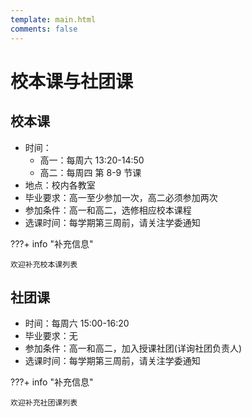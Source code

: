 ```yaml
---
template: main.html
comments: false
---
```


# 校本课与社团课

## 校本课

- 时间：
    - 高一：每周六 13:20-14:50
    - 高二：每周四 第 8-9 节课
- 地点：校内各教室
- 毕业要求：高一至少参加一次，高二必须参加两次
- 参加条件：高一和高二，选修相应校本课程
- 选课时间：每学期第三周前，请关注学委通知

???+ info "补充信息"

    欢迎补充校本课列表

## 社团课

- 时间：每周六 15:00-16:20
- 毕业要求：无
- 参加条件：高一和高二，加入授课社团(详询社团负责人)
- 选课时间：每学期第三周前，请关注学委通知

???+ info "补充信息"

    欢迎补充社团课列表